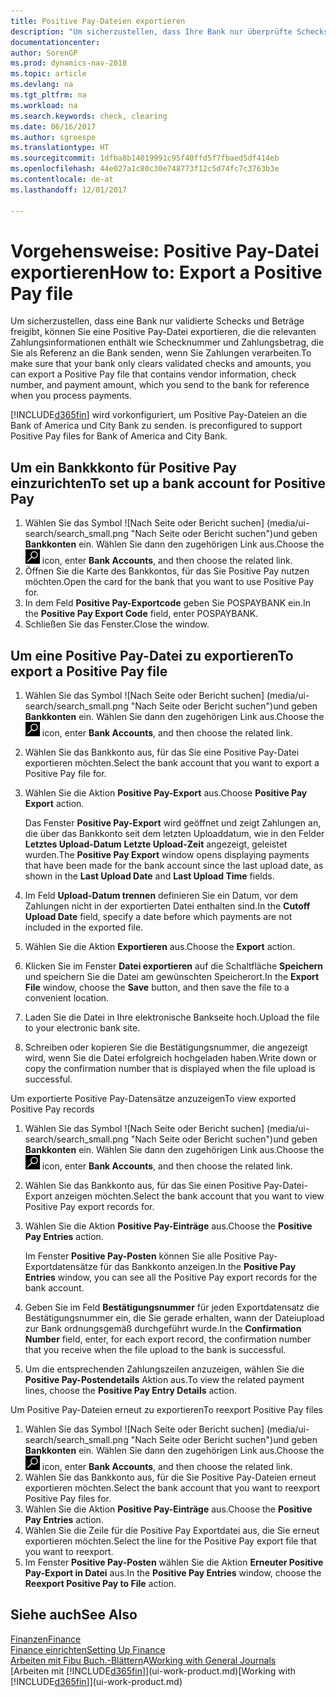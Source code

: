 ```yaml
---
title: Positive Pay-Dateien exportieren
description: "Um sicherzustellen, dass Ihre Bank nur überprüfte Schecks und Beträge freigibt, können Sie ihr eine Positive Pay Datei senden, die die Daten für Kreditoren, Schecks und Zahlungsinformationen enthält."
documentationcenter: 
author: SorenGP
ms.prod: dynamics-nav-2018
ms.topic: article
ms.devlang: na
ms.tgt_pltfrm: na
ms.workload: na
ms.search.keywords: check, clearing
ms.date: 06/16/2017
ms.author: sgroespe
ms.translationtype: HT
ms.sourcegitcommit: 1dfba8b14019991c95f40ffd5f7fbaed5df414eb
ms.openlocfilehash: 44e027a1c80c30e748773f12c5d74fc7c3763b3e
ms.contentlocale: de-at
ms.lasthandoff: 12/01/2017

---
```

# <a name="how-to-export-a-positive-pay-file"></a><span data-ttu-id="7030a-103">Vorgehensweise: Positive Pay-Datei exportieren</span><span class="sxs-lookup"><span data-stu-id="7030a-103">How to: Export a Positive Pay file</span></span>
<span data-ttu-id="7030a-104">Um sicherzustellen, dass eine Bank nur validierte Schecks und Beträge freigibt, können Sie eine Positive Pay-Datei exportieren, die die relevanten Zahlungsinformationen enthält wie Schecknummer und Zahlungsbetrag, die Sie als Referenz an die Bank senden, wenn Sie Zahlungen verarbeiten.</span><span class="sxs-lookup"><span data-stu-id="7030a-104">To make sure that your bank only clears validated checks and amounts, you can export a Positive Pay file that contains vendor information, check number, and payment amount, which you send to the bank for reference when you process payments.</span></span>

[!INCLUDE[d365fin](includes/d365fin_md.md)]<span data-ttu-id="7030a-105"> wird vorkonfiguriert, um Positive Pay-Dateien an die Bank of America und City Bank zu senden.</span><span class="sxs-lookup"><span data-stu-id="7030a-105"> is preconfigured to support Positive Pay files for Bank of America and City Bank.</span></span>

## <a name="to-set-up-a-bank-account-for-positive-pay"></a><span data-ttu-id="7030a-106">Um ein Bankkkonto für Positive Pay einzurichten</span><span class="sxs-lookup"><span data-stu-id="7030a-106">To set up a bank account for Positive Pay</span></span>
1. <span data-ttu-id="7030a-107">Wählen Sie das Symbol ![Nach Seite oder Bericht suchen] (media/ui-search/search_small.png "Nach Seite oder Bericht suchen")und geben **Bankkonten** ein. Wählen Sie dann den zugehörigen Link aus.</span><span class="sxs-lookup"><span data-stu-id="7030a-107">Choose the ![Search for Page or Report](media/ui-search/search_small.png "Search for Page or Report icon") icon, enter **Bank Accounts**, and then choose the related link.</span></span>
2. <span data-ttu-id="7030a-108">Öffnen Sie die Karte des Bankkontos, für das Sie Positive Pay nutzen möchten.</span><span class="sxs-lookup"><span data-stu-id="7030a-108">Open the card for the bank that you want to use Positive Pay for.</span></span>
3. <span data-ttu-id="7030a-109">In dem Feld **Positive Pay-Exportcode** geben Sie POSPAYBANK ein.</span><span class="sxs-lookup"><span data-stu-id="7030a-109">In the **Positive Pay Export Code** field, enter POSPAYBANK.</span></span>
4. <span data-ttu-id="7030a-110">Schließen Sie das Fenster.</span><span class="sxs-lookup"><span data-stu-id="7030a-110">Close the window.</span></span>

## <a name="to-export-a-positive-pay-file"></a><span data-ttu-id="7030a-111">Um eine Positive Pay-Datei zu exportieren</span><span class="sxs-lookup"><span data-stu-id="7030a-111">To export a Positive Pay file</span></span>
1. <span data-ttu-id="7030a-112">Wählen Sie das Symbol ![Nach Seite oder Bericht suchen] (media/ui-search/search_small.png "Nach Seite oder Bericht suchen")und geben **Bankkonten** ein. Wählen Sie dann den zugehörigen Link aus.</span><span class="sxs-lookup"><span data-stu-id="7030a-112">Choose the ![Search for Page or Report](media/ui-search/search_small.png "Search for Page or Report icon") icon, enter **Bank Accounts**, and then choose the related link.</span></span>
2. <span data-ttu-id="7030a-113">Wählen Sie das Bankkonto aus, für das Sie eine Positive Pay-Datei exportieren möchten.</span><span class="sxs-lookup"><span data-stu-id="7030a-113">Select the bank account that you want to export a Positive Pay file for.</span></span>
3. <span data-ttu-id="7030a-114">Wählen Sie die Aktion **Positive Pay-Export** aus.</span><span class="sxs-lookup"><span data-stu-id="7030a-114">Choose **Positive Pay Export** action.</span></span>

    <span data-ttu-id="7030a-115">Das Fenster **Positive Pay-Export** wird geöffnet und zeigt Zahlungen an, die über das Bankkonto seit dem letzten Uploaddatum, wie in den Felder **Letztes Upload-Datum** **Letzte Upload-Zeit** angezeigt, geleistet wurden.</span><span class="sxs-lookup"><span data-stu-id="7030a-115">The **Positive Pay Export** window opens displaying payments that have been made for the bank account since the last upload date, as shown in the **Last Upload Date** and **Last Upload Time** fields.</span></span>
4. <span data-ttu-id="7030a-116">Im Feld **Upload-Datum trennen** definieren Sie ein Datum, vor dem Zahlungen nicht in der exportierten Datei enthalten sind.</span><span class="sxs-lookup"><span data-stu-id="7030a-116">In the **Cutoff Upload Date** field, specify a date before which payments are not included in the exported file.</span></span>
5. <span data-ttu-id="7030a-117">Wählen Sie die Aktion **Exportieren** aus.</span><span class="sxs-lookup"><span data-stu-id="7030a-117">Choose the **Export** action.</span></span>
6. <span data-ttu-id="7030a-118">Klicken Sie im Fenster **Datei exportieren** auf die Schaltfläche **Speichern** und speichern Sie die Datei am gewünschten Speicherort.</span><span class="sxs-lookup"><span data-stu-id="7030a-118">In the **Export File** window, choose the **Save** button, and then save the file to a convenient location.</span></span>
7. <span data-ttu-id="7030a-119">Laden Sie die Datei in Ihre elektronische Bankseite hoch.</span><span class="sxs-lookup"><span data-stu-id="7030a-119">Upload the file to your electronic bank site.</span></span>
8. <span data-ttu-id="7030a-120">Schreiben oder kopieren Sie die Bestätigungsnummer, die angezeigt wird, wenn Sie die Datei erfolgreich hochgeladen haben.</span><span class="sxs-lookup"><span data-stu-id="7030a-120">Write down or copy the confirmation number that is displayed when the file upload is successful.</span></span>

<span data-ttu-id="7030a-121">Um exportierte Positive Pay-Datensätze anzuzeigen</span><span class="sxs-lookup"><span data-stu-id="7030a-121">To view exported Positive Pay records</span></span>

1. <span data-ttu-id="7030a-122">Wählen Sie das Symbol ![Nach Seite oder Bericht suchen] (media/ui-search/search_small.png "Nach Seite oder Bericht suchen")und geben **Bankkonten** ein. Wählen Sie dann den zugehörigen Link aus.</span><span class="sxs-lookup"><span data-stu-id="7030a-122">Choose the ![Search for Page or Report](media/ui-search/search_small.png "Search for Page or Report icon") icon, enter **Bank Accounts**, and then choose the related link.</span></span>
2. <span data-ttu-id="7030a-123">Wählen Sie das Bankkonto aus, für das Sie einen Positive Pay-Datei-Export anzeigen möchten.</span><span class="sxs-lookup"><span data-stu-id="7030a-123">Select the bank account that you want to view Positive Pay export records for.</span></span>
3. <span data-ttu-id="7030a-124">Wählen Sie die Aktion **Positive Pay-Einträge** aus.</span><span class="sxs-lookup"><span data-stu-id="7030a-124">Choose the **Positive Pay Entries** action.</span></span>

    <span data-ttu-id="7030a-125">Im Fenster **Positive Pay-Posten** können Sie alle Positive Pay-Exportdatensätze für das Bankkonto anzeigen.</span><span class="sxs-lookup"><span data-stu-id="7030a-125">In the **Positive Pay Entries** window, you can see all the Positive Pay export records for the bank account.</span></span>
4. <span data-ttu-id="7030a-126">Geben Sie im Feld **Bestätigungsnummer** für jeden Exportdatensatz die Bestätigungsnummer ein, die Sie gerade erhalten, wann der Dateiupload zur Bank ordnungsgemäß durchgeführt wurde.</span><span class="sxs-lookup"><span data-stu-id="7030a-126">In the **Confirmation Number** field, enter, for each export record, the confirmation number that you receive when the file upload to the bank is successful.</span></span>
5. <span data-ttu-id="7030a-127">Um die entsprechenden Zahlungszeilen anzuzeigen, wählen Sie die **Positive Pay-Postendetails** Aktion aus.</span><span class="sxs-lookup"><span data-stu-id="7030a-127">To view the related payment lines, choose the **Positive Pay Entry Details** action.</span></span>

<span data-ttu-id="7030a-128">Um Positive Pay-Dateien erneut zu exportieren</span><span class="sxs-lookup"><span data-stu-id="7030a-128">To reexport Positive Pay files</span></span>

1. <span data-ttu-id="7030a-129">Wählen Sie das Symbol ![Nach Seite oder Bericht suchen] (media/ui-search/search_small.png "Nach Seite oder Bericht suchen")und geben **Bankkonten** ein. Wählen Sie dann den zugehörigen Link aus.</span><span class="sxs-lookup"><span data-stu-id="7030a-129">Choose the ![Search for Page or Report](media/ui-search/search_small.png "Search for Page or Report icon") icon, enter **Bank Accounts**, and then choose the related link.</span></span>
2. <span data-ttu-id="7030a-130">Wählen Sie das Bankkonto aus, für die Sie Positive Pay-Dateien erneut exportieren möchten.</span><span class="sxs-lookup"><span data-stu-id="7030a-130">Select the bank account that you want to reexport Positive Pay files for.</span></span>
3. <span data-ttu-id="7030a-131">Wählen Sie die Aktion **Positive Pay-Einträge** aus.</span><span class="sxs-lookup"><span data-stu-id="7030a-131">Choose the **Positive Pay Entries** action.</span></span>
4. <span data-ttu-id="7030a-132">Wählen Sie die Zeile für die Positive Pay Exportdatei aus, die Sie erneut  exportieren möchten.</span><span class="sxs-lookup"><span data-stu-id="7030a-132">Select the line for the Positive Pay export file that you want to reexport.</span></span>
5. <span data-ttu-id="7030a-133">Im Fenster **Positive Pay-Posten** wählen Sie die Aktion **Erneuter Positive Pay-Export in Datei** aus.</span><span class="sxs-lookup"><span data-stu-id="7030a-133">In the **Positive Pay Entries** window, choose the **Reexport Positive Pay to File** action.</span></span>

## <a name="see-also"></a><span data-ttu-id="7030a-134">Siehe auch</span><span class="sxs-lookup"><span data-stu-id="7030a-134">See Also</span></span>
[<span data-ttu-id="7030a-135">Finanzen</span><span class="sxs-lookup"><span data-stu-id="7030a-135">Finance</span></span>](finance.md)  
[<span data-ttu-id="7030a-136">Finance einrichten</span><span class="sxs-lookup"><span data-stu-id="7030a-136">Setting Up Finance</span></span>](finance-setup-finance.md)  
<span data-ttu-id="7030a-137">[Arbeiten mit Fibu Buch.-Blättern](ui-work-general-journals.md)A</span><span class="sxs-lookup"><span data-stu-id="7030a-137">[Working with General Journals](ui-work-general-journals.md)</span></span>  
<span data-ttu-id="7030a-138">[Arbeiten mit [!INCLUDE[d365fin](includes/d365fin_md.md)]](ui-work-product.md)</span><span class="sxs-lookup"><span data-stu-id="7030a-138">[Working with [!INCLUDE[d365fin](includes/d365fin_md.md)]](ui-work-product.md)</span></span>

